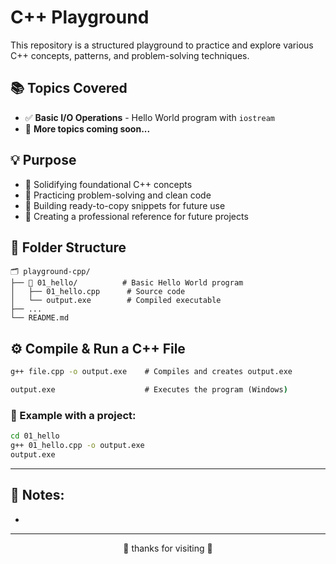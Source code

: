 # C++ Playground

This repository is a structured playground to practice and explore various C++ concepts, patterns, and problem-solving techniques.

## 📚 Topics Covered

- ✅ **Basic I/O Operations** - Hello World program with `iostream`
- 🔄 **More topics coming soon...**

## 💡 Purpose

- 🎯 Solidifying foundational C++ concepts
- 🧠 Practicing problem-solving and clean code
- 📝 Building ready-to-copy snippets for future use
- 📖 Creating a professional reference for future projects

## 📁 Folder Structure

```
🗂️ playground-cpp/
├── 📂 01_hello/          # Basic Hello World program
│   ├── 01_hello.cpp      # Source code
│   └── output.exe        # Compiled executable
├── ...            
└── README.md         
```

## ⚙️ Compile & Run a C++ File
```cmd
g++ file.cpp -o output.exe    # Compiles and creates output.exe

output.exe                    # Executes the program (Windows)
```

### 📝 Example with a project:
```cmd
cd 01_hello
g++ 01_hello.cpp -o output.exe
output.exe
```
---

## 📌 Notes:

-

---
<div align='center'>
🌟 thanks for visiting 🌟
</div>